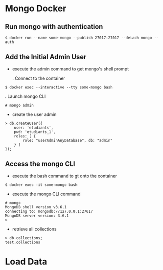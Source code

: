 # Mongo Docker

## Run mongo with authentication

```
$ docker run --name some-mongo --publish 27017:27017 --detach mongo --auth
```

## Add the Initial Admin User

* execute the admin command to get mongo's shell prompt

   . Connect to the container

```
$ docker exec --interactive --tty some-mongo bash
```

   . Launch mongo CLI
   
```
# mongo admin
```



* create the user admin

```
> db.createUser({ 
	user: 'etudiants', 
	pwd: 'etudiants_1', 
	roles: [ { 
		role: "userAdminAnyDatabase", db: "admin" 
	} ] 
});
```

## Access the mongo CLI

* execute the bash command to gt onto the container

```
$ docker exec -it some-mongo bash
```

* execute the mongo CLI command

```
# mongo
MongoDB shell version v3.6.1
connecting to: mongodb://127.0.0.1:27017
MongoDB server version: 3.6.1
> 
```

* retrieve all collections

```
> db.collections;
test.collections
```

# Load Data
